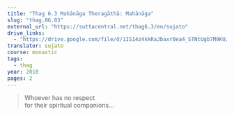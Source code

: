 ```yaml
---
title: "Thag 6.3 Mahānāga Theragāthā: Mahānāga"
slug: "thag.06.03"
external_url: "https://suttacentral.net/thag6.3/en/sujato"
drive_links:
  - "https://drive.google.com/file/d/1IS14z4kkRaJbaxr0ea4_STNtUgb7M9KU/view?usp=drivesdk"
translator: sujato
course: monastic
tags:
  - thag
year: 2018
pages: 2
---
```


> Whoever has no respect  
for their spiritual companions...
